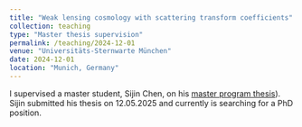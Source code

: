 ```yaml
---
title: "Weak lensing cosmology with scattering transform coefficients"
collection: teaching
type: "Master thesis supervision"
permalink: /teaching/2024-12-01
venue: "Universitäts-Sternwarte München"
date: 2024-12-01
location: "Munich, Germany"
---
```


I supervised a master student, Sijin Chen, on his [master program thesis](https://chen-sijin.github.io/Sijin-Chen.github.io/files/thesis/Sijin_Master_Thesis.pdf)). Sijin submitted his thesis on 12.05.2025 and currently is searching for a PhD position.
